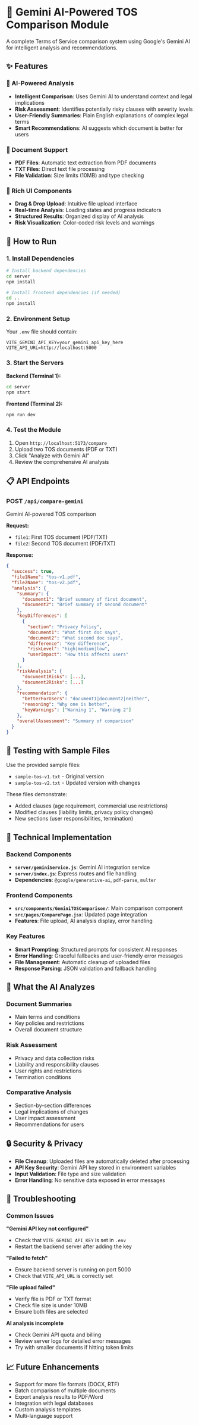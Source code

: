# 🤖 Gemini AI-Powered TOS Comparison Module

A complete Terms of Service comparison system using Google's Gemini AI for intelligent analysis and recommendations.

## ✨ Features

### 🧠 AI-Powered Analysis
- **Intelligent Comparison**: Uses Gemini AI to understand context and legal implications
- **Risk Assessment**: Identifies potentially risky clauses with severity levels
- **User-Friendly Summaries**: Plain English explanations of complex legal terms
- **Smart Recommendations**: AI suggests which document is better for users

### 📄 Document Support
- **PDF Files**: Automatic text extraction from PDF documents
- **TXT Files**: Direct text file processing
- **File Validation**: Size limits (10MB) and type checking

### 🎨 Rich UI Components
- **Drag & Drop Upload**: Intuitive file upload interface
- **Real-time Analysis**: Loading states and progress indicators
- **Structured Results**: Organized display of AI analysis
- **Risk Visualization**: Color-coded risk levels and warnings

## 🚀 How to Run

### 1. Install Dependencies

```bash
# Install backend dependencies
cd server
npm install

# Install frontend dependencies (if needed)
cd ..
npm install
```

### 2. Environment Setup

Your `.env` file should contain:
```env
VITE_GEMINI_API_KEY=your_gemini_api_key_here
VITE_API_URL=http://localhost:5000
```

### 3. Start the Servers

**Backend (Terminal 1):**
```bash
cd server
npm start
```

**Frontend (Terminal 2):**
```bash
npm run dev
```

### 4. Test the Module

1. Open `http://localhost:5173/compare`
2. Upload two TOS documents (PDF or TXT)
3. Click "Analyze with Gemini AI"
4. Review the comprehensive AI analysis

## 📋 API Endpoints

### POST `/api/compare-gemini`
Gemini AI-powered TOS comparison

**Request:**
- `file1`: First TOS document (PDF/TXT)
- `file2`: Second TOS document (PDF/TXT)

**Response:**
```json
{
  "success": true,
  "file1Name": "tos-v1.pdf",
  "file2Name": "tos-v2.pdf",
  "analysis": {
    "summary": {
      "document1": "Brief summary of first document",
      "document2": "Brief summary of second document"
    },
    "keyDifferences": [
      {
        "section": "Privacy Policy",
        "document1": "What first doc says",
        "document2": "What second doc says",
        "difference": "Key difference",
        "riskLevel": "high|medium|low",
        "userImpact": "How this affects users"
      }
    ],
    "riskAnalysis": {
      "document1Risks": [...],
      "document2Risks": [...]
    },
    "recommendation": {
      "betterForUsers": "document1|document2|neither",
      "reasoning": "Why one is better",
      "keyWarnings": ["Warning 1", "Warning 2"]
    },
    "overallAssessment": "Summary of comparison"
  }
}
```

## 🧪 Testing with Sample Files

Use the provided sample files:
- `sample-tos-v1.txt` - Original version
- `sample-tos-v2.txt` - Updated version with changes

These files demonstrate:
- Added clauses (age requirement, commercial use restrictions)
- Modified clauses (liability limits, privacy policy changes)
- New sections (user responsibilities, termination)

## 🔧 Technical Implementation

### Backend Components
- **`server/geminiService.js`**: Gemini AI integration service
- **`server/index.js`**: Express routes and file handling
- **Dependencies**: `@google/generative-ai`, `pdf-parse`, `multer`

### Frontend Components
- **`src/components/GeminiTOSComparison/`**: Main comparison component
- **`src/pages/ComparePage.jsx`**: Updated page integration
- **Features**: File upload, AI analysis display, error handling

### Key Features
- **Smart Prompting**: Structured prompts for consistent AI responses
- **Error Handling**: Graceful fallbacks and user-friendly error messages
- **File Management**: Automatic cleanup of uploaded files
- **Response Parsing**: JSON validation and fallback handling

## 🎯 What the AI Analyzes

### Document Summaries
- Main terms and conditions
- Key policies and restrictions
- Overall document structure

### Risk Assessment
- Privacy and data collection risks
- Liability and responsibility clauses
- User rights and restrictions
- Termination conditions

### Comparative Analysis
- Section-by-section differences
- Legal implications of changes
- User impact assessment
- Recommendations for users

## 🔒 Security & Privacy

- **File Cleanup**: Uploaded files are automatically deleted after processing
- **API Key Security**: Gemini API key stored in environment variables
- **Input Validation**: File type and size validation
- **Error Handling**: No sensitive data exposed in error messages

## 🚨 Troubleshooting

### Common Issues

**"Gemini API key not configured"**
- Check that `VITE_GEMINI_API_KEY` is set in `.env`
- Restart the backend server after adding the key

**"Failed to fetch"**
- Ensure backend server is running on port 5000
- Check that `VITE_API_URL` is correctly set

**"File upload failed"**
- Verify file is PDF or TXT format
- Check file size is under 10MB
- Ensure both files are selected

**AI analysis incomplete**
- Check Gemini API quota and billing
- Review server logs for detailed error messages
- Try with smaller documents if hitting token limits

## 📈 Future Enhancements

- Support for more file formats (DOCX, RTF)
- Batch comparison of multiple documents
- Export analysis results to PDF/Word
- Integration with legal databases
- Custom analysis templates
- Multi-language support

